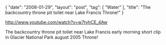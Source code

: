 {
   "date": "2008-01-29",
   "layout": "post",
   "tag": [
      "Water"
   ],
   "title": "The backcountry throne pit toilet near Lake Francis Throne!"
}

http://www.youtube.com/watch?v=w7tyhCE_4Aw  

The backcountry throne pit toilet near Lake Francis early morning short clip in Glacier National Park august 2005 Throne!